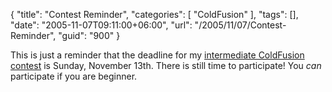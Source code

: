 {
	"title": "Contest Reminder",
	"categories": [
		"ColdFusion"
	],
	"tags": [],
	"date": "2005-11-07T09:11:00+06:00",
	"url": "/2005/11/07/Contest-Reminder",
	"guid": "900"
}

This is just a reminder that the deadline for my <a href="http://ray.camdenfamily.com/index.cfm/2005/10/30/Intermediate-ColdFusion-Contest">intermediate ColdFusion contest</a> is Sunday, November 13th. There is still time to participate! You <i>can</i> participate if you are beginner.